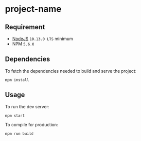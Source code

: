 # project-name


## Requirement

- [NodeJS](https://nodejs.org) `10.13.0 LTS` minimum
- NPM `5.6.0`


## Dependencies

To fetch the dependencies needed to build and serve the project:
```
npm install
```


## Usage

To run the dev server:
```
npm start
```

To compile for production:
```
npm run build
```